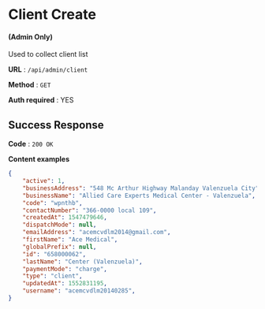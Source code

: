 # Client Create

#### (**Admin Only**)

Used to collect client list

**URL** : `/api/admin/client`

**Method** : `GET`

**Auth required** : YES

## Success Response

**Code** : `200 OK`

**Content examples**

```json
{
    "active": 1,
    "businessAddress": "548 Mc Arthur Highway Malanday Valenzuela City",
    "businessName": "Allied Care Experts Medical Center - Valenzuela",
    "code": "wpnthb",
    "contactNumber": "366-0000 local 109",
    "createdAt": 1547479646,
    "dispatchMode": null,
    "emailAddress": "acemcvdlm2014@gmail.com",
    "firstName": "Ace Medical",
    "globalPrefix": null,
    "id": "658000062",
    "lastName": "Center (Valenzuela)",
    "paymentMode": "charge",
    "type": "client",
    "updatedAt": 1552831195,
    "username": "acemcvdlm20140285",
}
```
